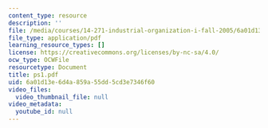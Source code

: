 ```yaml
---
content_type: resource
description: ''
file: /media/courses/14-271-industrial-organization-i-fall-2005/6a01d13e6d4a859a55dd5cd3e7346f60_ps1.pdf
file_type: application/pdf
learning_resource_types: []
license: https://creativecommons.org/licenses/by-nc-sa/4.0/
ocw_type: OCWFile
resourcetype: Document
title: ps1.pdf
uid: 6a01d13e-6d4a-859a-55dd-5cd3e7346f60
video_files:
  video_thumbnail_file: null
video_metadata:
  youtube_id: null
---
```

